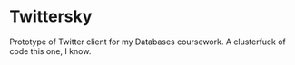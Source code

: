 # Twittersky
Prototype of Twitter client for my Databases coursework. A clusterfuck of code this one, I know.
